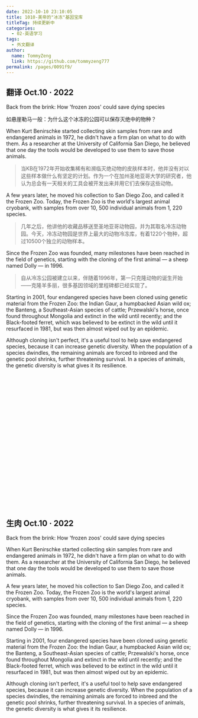 ```yaml
---
date: 2022-10-10 23:10:05
title: 1010-美帝的"冰冻"基因宝库
titleTag: 持续更新中
categories: 
  - 02-英语学习
tags: 
  - 外文翻译
author: 
  name: TommyZeng
  link: https://github.com/tommyzeng777
permalink: /pages/0091f9/
---
```


## 翻译 Oct.10 · 2022

Back from the brink: How 'frozen zoos' could save dying species

如悬崖勒马一般：为什么这个冰冻的公园可以保存灭绝中的物种？

<!-- more -->

When Kurt Benirschke started collecting skin samples from rare and endangered animals in 1972, he didn't have a firm plan on what to do with them. As a researcher at the University of California San Diego, he believed that one day the tools would be developed to use them to save those animals.

> 当KB在1972年开始收集稀有和濒临灭绝动物的皮肤样本时，他并没有对以这些样本做什么有坚定的计划。作为一个在加州圣地亚哥大学的研究者，他认为总会有一天相关的工具会被开发出来并用它们去保存这些动物。

A few years later, he moved his collection to San Diego Zoo, and called it the Frozen Zoo. Today, the Frozen Zoo is the world's largest animal cryobank, with samples from over 10, 500 individual animals from 1, 220 species.

> 几年之后，他讲他的收藏品移送至圣地亚哥动物园，并为其取名冷冻动物园。今天，冷冻动物园是世界上最大的动物冷冻库，有着1220个物种，超过10500个独立的动物样本。

Since the Frozen Zoo was founded, many milestones have been reached in the field of genetics, starting with the cloning of the first animal — a sheep named Dolly — in 1996.

> 自从冷冻公园被建立以来，伴随着1996年，第一只克隆动物的诞生开始——克隆羊多丽，很多基因领域的里程碑都已经实现了。

Starting in 2001, four endangered species have been cloned using genetic material from the Frozen Zoo: the Indian Gaur, a humpbacked Asian wild ox; the Banteng, a Southeast-Asian species of cattle; Przewalski's horse, once found throughout Mongolia and extinct in the wild until recently; and the Black-footed ferret, which was believed to be extinct in the wild until it resurfaced in 1981, but was then almost wiped out by an epidemic.

Although cloning isn't perfect, it's a useful tool to help save endangered species, because it can increase genetic diversity. When the population of a species dwindles, the remaining animals are forced to inbreed and the genetic pool shrinks, further threatening survival. In a species of animals, the genetic diversity is what gives it its resilience.

<br><br><br><br><br><br><br><br><br><br><br><br><br><br><br><br><br><br><br><br><br>


## 生肉 Oct.10 · 2022

Back from the brink: How 'frozen zoos' could save dying species

When Kurt Benirschke started collecting skin samples from rare and endangered animals in 1972, he didn't have a firm plan on what to do with them. As a researcher at the University of California San Diego, he believed that one day the tools would be developed to use them to save those animals.

A few years later, he moved his collection to San Diego Zoo, and called it the Frozen Zoo. Today, the Frozen Zoo is the world's largest animal cryobank, with samples from over 10, 500 individual animals from 1, 220 species.

Since the Frozen Zoo was founded, many milestones have been reached in the field of genetics, starting with the cloning of the first animal — a sheep named Dolly — in 1996.

Starting in 2001, four endangered species have been cloned using genetic material from the Frozen Zoo: the Indian Gaur, a humpbacked Asian wild ox; the Banteng, a Southeast-Asian species of cattle; Przewalski's horse, once found throughout Mongolia and extinct in the wild until recently; and the Black-footed ferret, which was believed to be extinct in the wild until it resurfaced in 1981, but was then almost wiped out by an epidemic.

Although cloning isn't perfect, it's a useful tool to help save endangered species, because it can increase genetic diversity. When the population of a species dwindles, the remaining animals are forced to inbreed and the genetic pool shrinks, further threatening survival. In a species of animals, the genetic diversity is what gives it its resilience.

